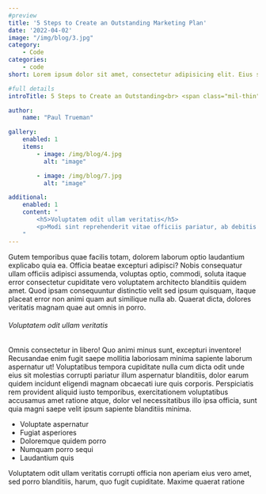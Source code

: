 ```yaml
---
#preview
title: '5 Steps to Create an Outstanding Marketing Plan'
date: '2022-04-02'
image: "/img/blog/3.jpg"
category:
    - Code
categories:
    - code
short: Lorem ipsum dolor sit amet, consectetur adipisicing elit. Eius sequi commodi dignissimos.

#full details
introTitle: 5 Steps to Create an Outstanding<br> <span class="mil-thin">Marketing</span> Plan

author:
    name: "Paul Trueman"

gallery:
    enabled: 1
    items:
        - image: /img/blog/4.jpg
          alt: "image"

        - image: /img/blog/7.jpg
          alt: "image"

additional:
    enabled: 1
    content: "
        <h5>Voluptatem odit ullam veritatis</h5>
        <p>Modi sint reprehenderit vitae officiis pariatur, ab debitis voluptate ea eius assumenda beatae, tempora, dolores deserunt, ipsam ipsum! Quod ipsam consequuntur distinctio velit sed ipsum quisquam, itaque placeat error non animi quam aut similique nulla ab. Quaerat dicta, dolores veritatis magnam quae aut omnis in porro.</p>
    "
---
```


Gutem temporibus quae facilis totam, dolorem laborum optio laudantium explicabo quia ea. Officia beatae excepturi
adipisci? Nobis consequatur ullam officiis adipisci assumenda, voluptas optio, commodi, soluta itaque error consectetur
cupiditate vero voluptatem architecto blanditiis quidem amet. Quod ipsam consequuntur distinctio velit sed ipsum
quisquam, itaque placeat error non animi quam aut similique nulla ab. Quaerat dicta, dolores veritatis magnam quae aut
omnis in porro.

###### Voluptatem odit ullam veritatis

Omnis consectetur in libero! Quo animi minus sunt, excepturi inventore! Recusandae enim fugit saepe mollitia laboriosam
minima sapiente laborum aspernatur ut! Voluptatibus tempora cupiditate nulla cum dicta odit unde eius sit molestias
corrupti pariatur illum aspernatur blanditiis, dolor earum quidem incidunt eligendi magnam obcaecati iure quis corporis.
Perspiciatis rem provident aliquid iusto temporibus, exercitationem voluptatibus accusamus amet ratione atque, dolor vel
necessitatibus illo ipsa officia, sunt quia magni saepe velit ipsum sapiente blanditiis minima.

- Voluptate aspernatur
- Fugiat asperiores
- Doloremque quidem porro
- Numquam porro sequi
- Laudantium quis

Voluptatem odit ullam veritatis corrupti officia non aperiam eius vero amet, sed porro blanditiis, harum, quo fugit
cupiditate. Maxime quaerat ratione